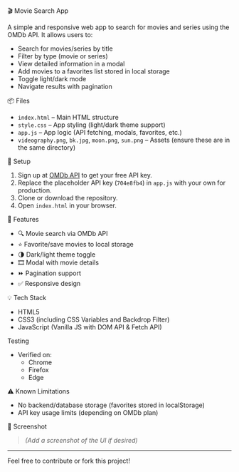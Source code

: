 🎬 Movie Search App

A simple and responsive web app to search for movies and series using the OMDb API. It allows users to:

- Search for movies/series by title
- Filter by type (movie or series)
- View detailed information in a modal
- Add movies to a favorites list stored in local storage
- Toggle light/dark mode
- Navigate results with pagination

📦 Files

- `index.html` – Main HTML structure
- `style.css` – App styling (light/dark theme support)
- `app.js` – App logic (API fetching, modals, favorites, etc.)
- `videography.png`, `bk.jpg`, `moon.png`, `sun.png` – Assets (ensure these are in the same directory)

🔧 Setup

1. Sign up at [OMDb API](http://www.omdbapi.com/apikey.aspx) to get your free API key.
2. Replace the placeholder API key (`704e8fb4`) in `app.js` with your own for production.
3. Clone or download the repository.
4. Open `index.html` in your browser.

🚀 Features

- 🔍 Movie search via OMDb API
- ⭐ Favorite/save movies to local storage
- 🌗 Dark/light theme toggle
- 🎞️ Modal with movie details
- ⏩ Pagination support
- ✅ Responsive design

💡 Tech Stack

- HTML5
- CSS3 (including CSS Variables and Backdrop Filter)
- JavaScript (Vanilla JS with DOM API & Fetch API)

Testing

- Verified on:
  - Chrome
  - Firefox
  - Edge

⚠️ Known Limitations

- No backend/database storage (favorites stored in localStorage)
- API key usage limits (depending on OMDb plan)

📸 Screenshot

> *(Add a screenshot of the UI if desired)*

---

Feel free to contribute or fork this project!
